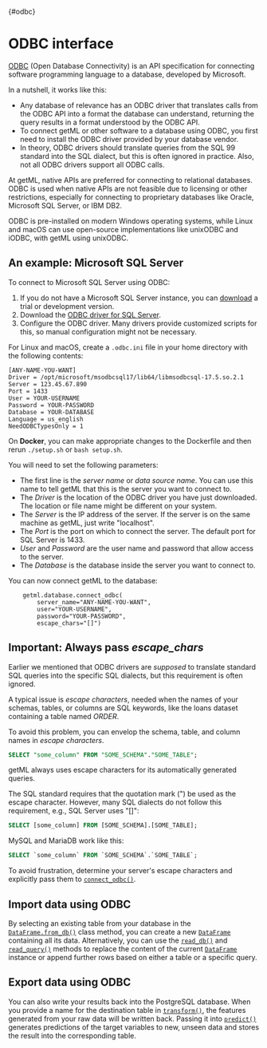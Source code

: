 [](){#odbc}
# ODBC interface

[ODBC](https://docs.microsoft.com/en-us/sql/odbc/reference/what-is-odbc) (Open Database Connectivity) is an API specification for connecting software programming language to a database, developed by Microsoft.

In a nutshell, it works like this:

- Any database of relevance has an ODBC driver that translates calls from the ODBC API into a format the database can understand, returning the query results in a format understood by the ODBC API.
- To connect getML or other software to a database using ODBC, you first need to install the ODBC driver provided by your database vendor.
- In theory, ODBC drivers should translate queries from the SQL 99 standard into the SQL dialect, but this is often ignored in practice. Also, not all ODBC drivers support all ODBC calls.

At getML, native APIs are preferred for connecting to relational databases. ODBC is used when native APIs are not feasible due to licensing or other restrictions, especially for connecting to proprietary databases like Oracle, Microsoft SQL Server, or IBM DB2.

ODBC is pre-installed on modern Windows operating systems, while Linux and macOS can use open-source implementations like unixODBC and iODBC, with getML using unixODBC.

## An example: Microsoft SQL Server

To connect to Microsoft SQL Server using ODBC:

1. If you do not have a Microsoft SQL Server instance, you can [download](https://www.microsoft.com/en-us/sql-server/sql-server-downloads) a trial or development version.
2. Download the [ODBC driver for SQL Server](https://docs.microsoft.com/en-us/sql/connect/odbc/microsoft-odbc-driver-for-sql-server).
3. Configure the ODBC driver. Many drivers provide customized scripts for this, so manual configuration might not be necessary.

For Linux and macOS, create a `.odbc.ini` file in your home directory with the following contents:

```plaintext
[ANY-NAME-YOU-WANT]
Driver = /opt/microsoft/msodbcsql17/lib64/libmsodbcsql-17.5.so.2.1
Server = 123.45.67.890
Port = 1433
User = YOUR-USERNAME
Password = YOUR-PASSWORD
Database = YOUR-DATABASE
Language = us_english
NeedODBCTypesOnly = 1
```
On **Docker**, you can make appropriate changes to the Dockerfile and then rerun `./setup.sh` or `bash setup.sh`.

You will need to set the following parameters:

- The first line is the *server name* or *data source name*. You can use this name to tell getML that this is the server you want to connect to.
- The *Driver* is the location of the ODBC driver you have just downloaded. The location or file name might be different on your system.
- The *Server* is the IP address of the server. If the server is on the same machine as getML, just write "localhost".
- The *Port* is the port on which to connect the server. The default port for SQL Server is 1433.
- *User* and *Password* are the user name and password that allow access to the server.
- The *Database* is the database inside the server you want to connect to.

You can now connect getML to the database:

```plaintext
    getml.database.connect_odbc(
        server_name="ANY-NAME-YOU-WANT",
        user="YOUR-USERNAME",
        password="YOUR-PASSWORD",
        escape_chars="[]")
```

## Important: Always pass *escape_chars*

Earlier we mentioned that ODBC drivers are *supposed* to translate standard SQL queries into the specific SQL dialects, but this requirement is often ignored.

A typical issue is *escape characters*, needed when the names of your schemas, tables, or columns are SQL keywords, like the loans dataset containing a table named *ORDER*.

To avoid this problem, you can envelop the schema, table, and column names in *escape characters*. 
```sql
SELECT "some_column" FROM "SOME_SCHEMA"."SOME_TABLE";
```
getML always uses escape characters for its automatically generated queries.

The SQL standard requires that the quotation mark (") be used as the escape character. However, many SQL dialects do not follow this requirement, e.g., SQL Server uses "[]":

```sql
SELECT [some_column] FROM [SOME_SCHEMA].[SOME_TABLE];
```
MySQL and MariaDB work like this:
```sql
SELECT `some_column` FROM `SOME_SCHEMA`.`SOME_TABLE`;
```
To avoid frustration, determine your server's escape characters and explicitly pass them to [`connect_odbc()`](getml/database/connect_odbc).

## Import data using ODBC

By selecting an existing table from your database in the [`DataFrame.from_db()`](getml/data/DataFrame/from_db) class method, you can create a new [`DataFrame`](getml/data/DataFrame) containing all its data.
Alternatively, you can use the [`read_db()`](getml/data/DataFrame/read_db) and [`read_query()`](getml/data/DataFrame/read_query) methods to replace the content of the current [`DataFrame`](getml/data/DataFrame) instance or append further rows based on either a table or a specific query.

## Export data using ODBC

You can also write your results back into the PostgreSQL database. When you provide a name for the destination table in [`transform()`](getml/pipeline/Pipeline/transform), the features generated from your raw data will be written back. Passing it into [`predict()`](getml/pipeline/Pipeline/predict) generates predictions of the target variables to new, unseen data and stores the result into the corresponding table.



